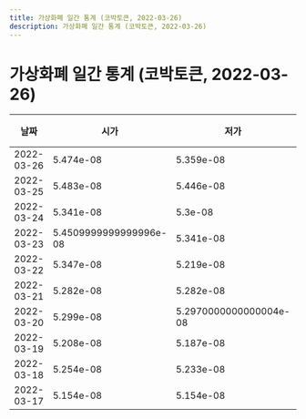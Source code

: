 ```yaml
---
title: 가상화폐 일간 통계 (코박토큰, 2022-03-26)
description: 가상화폐 일간 통계 (코박토큰, 2022-03-26)
---
```


가상화폐 일간 통계 (코박토큰, 2022-03-26)
===

|날짜|시가|저가|고가|종가|비고|
|--|--|--|--|--|--|
|2022-03-26|5.474e-08|5.359e-08|5.474e-08|5.359e-08|    |
|2022-03-25|5.483e-08|5.446e-08|6.15e-08|5.474e-08|    |
|2022-03-24|5.341e-08|5.3e-08|5.399e-08|5.399e-08|    |
|2022-03-23|5.4509999999999996e-08|5.341e-08|5.461e-08|5.341e-08|    |
|2022-03-22|5.347e-08|5.219e-08|5.3709999999999996e-08|5.286e-08|    |
|2022-03-21|5.282e-08|5.282e-08|5.442e-08|5.442e-08|    |
|2022-03-20|5.299e-08|5.2970000000000004e-08|5.761e-08|5.431e-08|    |
|2022-03-19|5.208e-08|5.187e-08|5.321e-08|5.321e-08|    |
|2022-03-18|5.254e-08|5.233e-08|5.313e-08|5.24e-08|    |
|2022-03-17|5.154e-08|5.154e-08|5.1829999999999995e-08|5.1829999999999995e-08|    |
